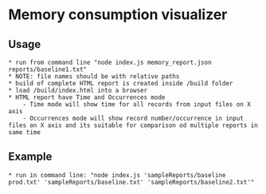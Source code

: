 # Memory consumption visualizer

## Usage
    * run from command line "node index.js memory_report.json reports/baseline1.txt"
    * NOTE: file names should be with relative paths
    * build of complete HTML report is created inside /build folder
    * load /build/index.html into a browser
    * HTML report have Time and Occurrences mode
        - Time mode will show time for all records from input files on X axis
        - Occurrences mode will show record number/occurrence in input files on X axis and its suitable for comparison od multiple reports in same time
        
## Example
    * run in command line: "node index.js 'sampleReports/baseline prod.txt' 'sampleReports/baseline.txt' 'sampleReports/baseline2.txt'"
    
